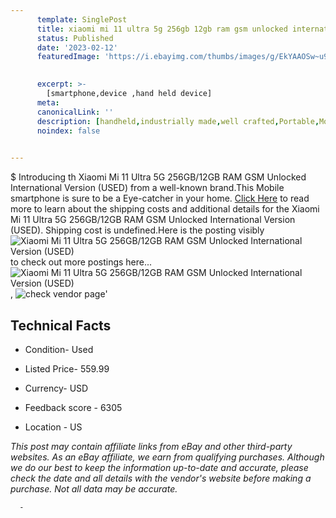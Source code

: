 ```yaml
---
      template: SinglePost
      title: xiaomi mi 11 ultra 5g 256gb 12gb ram gsm unlocked international version used 
      status: Published
      date: '2023-02-12'
      featuredImage: 'https://i.ebayimg.com/thumbs/images/g/EkYAAOSw~u9j0C9p/s-l225.jpg'
       

      excerpt: >-
        [smartphone,device ,hand held device]
      meta:
      canonicalLink: ''
      description: [handheld,industrially made,well crafted,Portable,Mobile,Compact,Convenient,Lightweight,Maneuverable,Man-portable,Miniature,Carriable,Hand-held,Light,Holdable,Transportable,Mobile device,Pocket-sized,On-the-go,Wireless,Cordless,Compact size,Convenient size, smartphone,device ,hand held device]
      noindex: false
      

---
```

$
      Introducing th Xiaomi Mi 11 Ultra 5G 256GB/12GB RAM GSM Unlocked International Version (USED) from a well-known brand.This Mobile smartphone is sure to be a Eye-catcher in your home. [Click Here](https://www.ebay.com/itm/325510628785?hash=item4bc9f205b1%3Ag%3AEkYAAOSw%7Eu9j0C9p&mkevt=1&mkcid=1&mkrid=711-53200-19255-0&campid=%253CePNCampaignId%253E&customid=%253CreferenceId%253E&toolid=10049) to read more to learn about the shipping costs and additional details for the Xiaomi Mi 11 Ultra 5G 256GB/12GB RAM GSM Unlocked International Version (USED). Shipping cost is undefined.Here is the posting visibly ![Xiaomi Mi 11 Ultra 5G 256GB/12GB RAM GSM Unlocked International Version (USED)](https://i.ebayimg.com/thumbs/images/g/EkYAAOSw~u9j0C9p/s-l225.jpg) to check out more postings here... ![Xiaomi Mi 11 Ultra 5G 256GB/12GB RAM GSM Unlocked International Version (USED)](https://i.ebayimg.com/images/g/EkYAAOSw~u9j0C9p/s-l500.jpg), ![check vendor page](https://origin-galleryplus.ebayimg.com/ws/web/325510628785_2_0_1/225x225.jpg,https://origin-galleryplus.ebayimg.com/ws/web/325510628785_3_0_1/225x225.jpg)'

      

 ## Technical Facts 



     
      

 - Condition- Used 


      

 - Listed Price- 559.99 


      

 - Currency- USD 


      

 - Feedback score - 6305 


      

 - Location - US 


      
      

 *_This post may contain affiliate links from eBay and other third-party websites. As an eBay affiliate, we earn from qualifying purchases. Although we do our best to keep the information up-to-date and accurate, please check the date and all details with the vendor's website before making a purchase. Not all data may be accurate._*




      -
